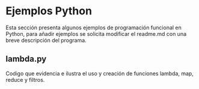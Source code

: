 ﻿
# Ejemplos Python
Esta sección presenta algunos ejemplos de programación funcional en Python, para añadir ejemplos se solicita modificar el readme.md con una breve descripción del programa.

## lambda.py
Codigo que evidencia e ilustra el uso y creación de funciones lambda, map, reduce y filtros.
